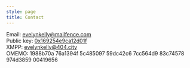 ```yaml
---
style: page
title: Contact
---
```


Email: [evelynkelly@mailfence.com](mailto:evelynkelly@mailfence.com)  
Public key: [0x169254e9ca12d01f](https://keyserver.ubuntu.com/pks/lookup?op=get&search=0x081e4897f298655adc6daea8169254e9ca12d01f)  
XMPP: evelynkelly@404.city  
OMEMO: 1988b70a 76a1394f 5c485097 59dc42c6 7cc564d9 83c74578 974d3859 00419656
